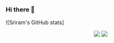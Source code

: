 ### Hi there 👋

![Sriram's GitHub stats]

<p align="center">
<img src="https://github-readme-stats.vercel.app/api?username=rellasriram&count_private=true&theme=dark"/>
<img src="https://github-readme-stats.vercel.app/api/top-langs/?username=rellasriram&layout=compact&langs_count=8"/>
</p>
